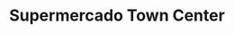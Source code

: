 ---
title: "Supermercado Town Center"
url: /parrita/supermercado-town-center/
shop: Lebensmittel
---